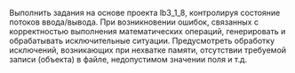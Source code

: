 Выполнить задания на основе проекта lb3_1_8, контролируя состояние потоков ввода/вывода. При возникновении ошибок, связанных с корректностью выполнения математических операций, генерировать и обрабатывать исключительные ситуации. Предусмотреть обработку исключений, возникающих при нехватке памяти, отсутствии требуемой записи (объекта) в файле, недопустимом значении поля и т.д.